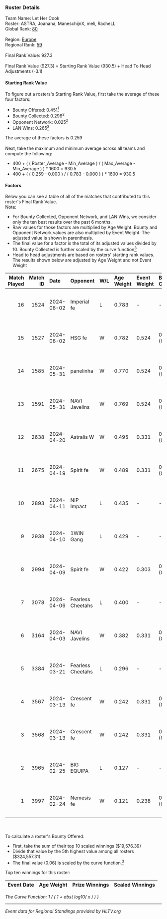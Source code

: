 ### Roster Details<br />
Team Name: Let Her Cook<br />
Roster: ASTRA, Joanana, ManeschijnX, meli, RacheLL<br />
Global Rank: [80](../standings_global.md)<br />
<br />
Region: [Europe]( ../standings_europe.md)<br />
Regional Rank: [59]( ../standings_europe.md)<br />
<br />
Final Rank Value:  927.3<br />
<br />
Final Rank Value (927.3) = Starting Rank Value (930.5) + Head To Head Adjustments (-3.1)<br />

#### Starting Rank Value<br />
To figure out a rosters's Starting Rank Value, first take the average of these four factors:<br />
- Bounty Offered: 0.451[<sup>1</sup>](#table2)
- Bounty Collected: 0.296[<sup>2</sup>](#table1)
- Opponent Network: 0.025[<sup>2</sup>](#table1)
- LAN Wins: 0.265[<sup>2</sup>](#table1)

The average of these factors is 0.259<br />
<br />
Next, take the maximum and minimum average across all teams and compute the following:<br />
- 400 + ( ( Roster_Average - Min_Average ) / ( Max_Average - Min_Average ) ) * 1600 = 930.5
- 400 + ( ( 0.259 - 0.000 ) / ( 0.783 - 0.000 ) ) * 1600 = 930.5


#### Factors<br />
Below you can see a table of all of the matches that contributed to this roster's Final Rank Value.<br />
Note:<br />

- For Bounty Collected, Opponent Network, and LAN Wins, we consider only the ten best results over the past 6 months.
- Raw values for those factors are multiplied by Age Weight. Bounty and Opponent Network values are also multiplied by Event Weight. The adjusted value is shown in parenthesis.
- The final value for a factor is the total of its adjusted values divided by 10. Bounty Collected is further scaled by the curve function[<sup>3</sup>](#curveFunction)
- Head to head adjustments are based on rosters' starting rank values. The results shown below are adjusted by Age Weight and not Event Weight
<span id="table1"></span><br />


| Match Played | Match ID | Date       | Opponent          | W/L | Age Weight | Event Weight | Bounty Collected | Opponent Network | LAN Wins  | H2H Adj. | Roster                                     |
| -: | -: | :- | :- | :- | :- | :- | :- | :- | :- | -: | :- |
|           16 |     1524 | 2024-06-02 | Imperial fe       | L   | 0.783      | -            | -                | -                | -         |    -8.27 | ASTRA, Joanana, ManeschijnX, meli, RacheLL |
|           15 |     1527 | 2024-06-02 | HSG fe            | W   | 0.782      | 0.524        | 0.031 (0.013)    | 0.070 (0.029)    | 1 (0.782) |     9.43 | ASTRA, Joanana, ManeschijnX, meli, RacheLL |
|           14 |     1585 | 2024-05-31 | panelinha         | W   | 0.770      | 0.524        | 0.032 (0.013)    | 0.154 (0.062)    | 1 (0.770) |    10.29 | ASTRA, Joanana, ManeschijnX, meli, RacheLL |
|           13 |     1591 | 2024-05-31 | NAVI Javelins     | W   | 0.769      | 0.524        | 0.026 (0.011)    | 0.189 (0.076)    | 1 (0.769) |    10.70 | ASTRA, Joanana, ManeschijnX, meli, RacheLL |
|           12 |     2638 | 2024-04-20 | Astralis W        | W   | 0.495      | 0.331        | 0.002 (0.000)    | 0.064 (0.010)    | 0 (0.000) |     3.27 | ASTRA, Joanana, ManeschijnX, meli, RacheLL |
|           11 |     2675 | 2024-04-19 | Spirit fe         | W   | 0.489      | 0.331        | 0.005 (0.001)    | 0.141 (0.023)    | 0 (0.000) |     2.97 | ASTRA, Joanana, ManeschijnX, meli, RacheLL |
|           10 |     2893 | 2024-04-11 | NIP Impact        | L   | 0.435      | -            | -                | -                | -         |   -10.13 | ASTRA, Joanana, kezziwow, meli, RacheLL    |
|            9 |     2938 | 2024-04-10 | 1WIN Gang         | L   | 0.429      | -            | -                | -                | -         |   -11.05 | ASTRA, Joanana, kezziwow, meli, RacheLL    |
|            8 |     2994 | 2024-04-09 | Spirit fe         | W   | 0.422      | 0.303        | 0.005 (0.001)    | 0.141 (0.018)    | 0 (0.000) |     2.50 | ASTRA, Joanana, kezziwow, meli, RacheLL    |
|            7 |     3078 | 2024-04-06 | Fearless Cheetahs | L   | 0.400      | -            | -                | -                | -         |    -9.91 | ASTRA, Joanana, kezziwow, meli, RacheLL    |
|            6 |     3164 | 2024-04-03 | NAVI Javelins     | W   | 0.382      | 0.331        | 0.026 (0.003)    | 0.189 (0.024)    | 0 (0.000) |     4.39 | ASTRA, Joanana, kezziwow, meli, RacheLL    |
|            5 |     3384 | 2024-03-21 | Fearless Cheetahs | L   | 0.296      | -            | -                | -                | -         |    -7.47 | Joanana, kezziwow, meli, RacheLL, suns1de  |
|            4 |     3567 | 2024-03-13 | Crescent fe       | W   | 0.242      | 0.331        | 0.005 (0.000)    | 0.078 (0.006)    | 0 (0.000) |     1.42 | Joanana, kezziwow, meli, RacheLL, suns1de  |
|            3 |     3568 | 2024-03-13 | Crescent fe       | W   | 0.242      | 0.331        | 0.005 (0.000)    | 0.078 (0.006)    | 0 (0.000) |     1.40 | Joanana, kezziwow, meli, RacheLL, suns1de  |
|            2 |     3965 | 2024-02-25 | BIG EQUIPA        | L   | 0.127      | -            | -                | -                | -         |    -2.85 | Joanana, kezziwow, meli, RacheLL, suns1de  |
|            1 |     3997 | 2024-02-24 | Nemesis fe        | W   | 0.121      | 0.238        | 0.000 (0.000)    | 0.000 (0.000)    | 0 (0.000) |     0.19 | Joanana, kezziwow, meli, RacheLL, suns1de  |

<br />
<span id="table2"></span><br />
To calculate a roster's Bounty Offered:<br />

- First, take the sum of their top 10 scaled winnings ($19,576.39)
- Divide that value by the 5th highest value among all rosters ($324,557.31)
- The final value (0.06) is scaled by the curve function.[<sup>3</sup>](#curveFunction)

Top ten winnings for this roster:<br />

| Event Date | Age Weight | Prize Winnings | Scaled Winnings |
| :- | -: | :- | :- |


<span id="curveFunction"></span>_The Curve Function: 1 / ( 1 + abs( log10( x ) ) )_<br />

---
_Event data for Regional Standings provided by HLTV.org_<br />

